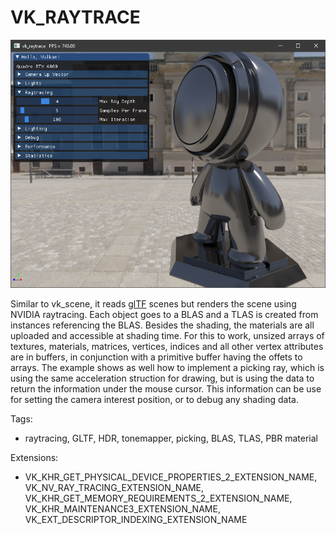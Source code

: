# VK_RAYTRACE
![vk_raytrace](doc/vk_raytrace.png)

Similar to vk_scene, it reads [glTF](https://www.khronos.org/gltf/) scenes but renders the scene using NVIDIA raytracing. Each object goes to a BLAS and a TLAS is created from instances referencing the BLAS. Besides the shading, the materials are all uploaded and accessible at shading time. For this to work, unsized arrays of textures, materials, matrices, vertices, indices and all other vertex attributes are in buffers, in conjunction with a primitive buffer having the offets to arrays. The example shows as well how to implement a picking ray, which is using the same acceleration struction for drawing, but is using the data to return the information under the mouse cursor. This information can be use for setting the camera interest position, or to debug any shading data. 


Tags: 
- raytracing, GLTF, HDR, tonemapper, picking, BLAS, TLAS, PBR material

Extensions: 
- VK_KHR_GET_PHYSICAL_DEVICE_PROPERTIES_2_EXTENSION_NAME, VK_NV_RAY_TRACING_EXTENSION_NAME, VK_KHR_GET_MEMORY_REQUIREMENTS_2_EXTENSION_NAME, VK_KHR_MAINTENANCE3_EXTENSION_NAME, VK_EXT_DESCRIPTOR_INDEXING_EXTENSION_NAME